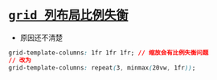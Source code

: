 # [`grid 列布局比例失衡`](/)

- 原因还不清楚

```css
grid-template-columns: 1fr 1fr 1fr; // 缩放会有比例失衡问题
// 改为
grid-template-columns: repeat(3, minmax(20vw, 1fr));
```
